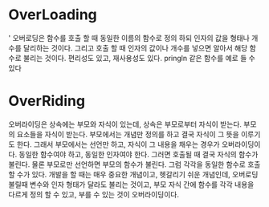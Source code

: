 # OverLoading

' 오버로딩은 함수를 호출 할 때 동일한 이름의 함수로 정의 하되 인자의 값을 형태나 개수를 달리하는 것이다.
그리고 호출 할 때 인자의 값이나 개수를 넣으면 알아서 해당 함수로 불리는 것이다. 편리성도 있고, 재사용성도 있다.
pringln 같은 함수를 예로 들 수 있다

# OverRiding

오버라이딩은 상속에는 부모와 자식이 있는데, 상속은 부모로부터 자식이 받는다.
부모의 요소들을 자식이 받는다. 부모에서는 개념만 정의를 하고 결국 자식이 그 뜻을 이루기도 한다.
그래서 부모에서는 선언만 하고, 자식이 그 내용을 채우는 경우가 오버라이딩이다.
동일한 함수여야 하고, 동일한 인자여야 한다. 그러면 호출될 때 결국 자식의 함수가 불린다. 물론 부모로만 선언하면 부모의 함수가 불린다.
그럼 각각을 동일한 함수로 호출할 수가 있다. 개발을 할 때는 매우 중요한 개념이고,
헷갈리기 쉬운 개념인데, 오버로딩 불릴때 변수와 인자 형태가 달라도 불리는 것이고,
부모 자식 간에 함수를 각각 내용을 다르게 정의 할 수 있고, 부를 수 있는 것이 오버라이딩이다.
